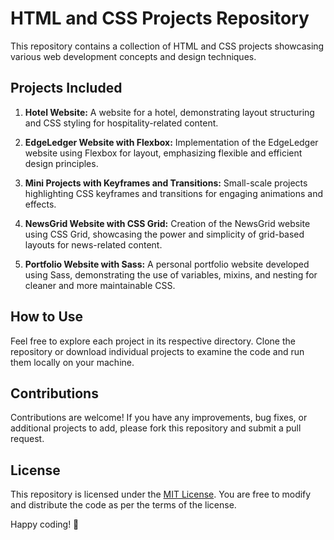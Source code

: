# HTML and CSS Projects Repository

This repository contains a collection of HTML and CSS projects showcasing various web development concepts and design techniques.

## Projects Included

1. **Hotel Website:** A website for a hotel, demonstrating layout structuring and CSS styling for hospitality-related content.

2. **EdgeLedger Website with Flexbox:** Implementation of the EdgeLedger website using Flexbox for layout, emphasizing flexible and efficient design principles.

3. **Mini Projects with Keyframes and Transitions:** Small-scale projects highlighting CSS keyframes and transitions for engaging animations and effects.

4. **NewsGrid Website with CSS Grid:** Creation of the NewsGrid website using CSS Grid, showcasing the power and simplicity of grid-based layouts for news-related content.

5. **Portfolio Website with Sass:** A personal portfolio website developed using Sass, demonstrating the use of variables, mixins, and nesting for cleaner and more maintainable CSS.

## How to Use

Feel free to explore each project in its respective directory. Clone the repository or download individual projects to examine the code and run them locally on your machine.

## Contributions

Contributions are welcome! If you have any improvements, bug fixes, or additional projects to add, please fork this repository and submit a pull request.

## License

This repository is licensed under the [MIT License](LICENSE). You are free to modify and distribute the code as per the terms of the license.

Happy coding! 🚀
